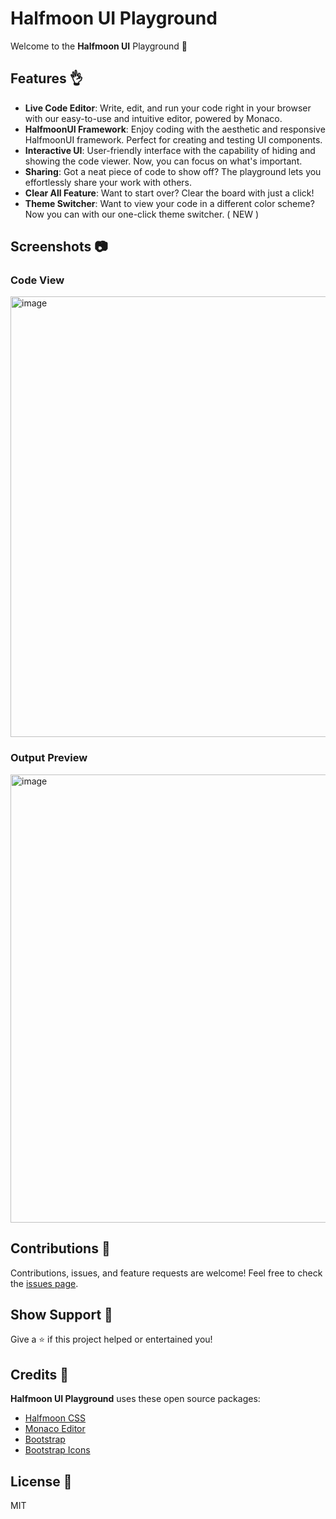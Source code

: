 # Halfmoon UI Playground

Welcome to the **Halfmoon UI** Playground 👋

## Features 👌

- **Live Code Editor**: Write, edit, and run your code right in your browser with our easy-to-use and intuitive editor, powered by Monaco.
- **HalfmoonUI Framework**: Enjoy coding with the aesthetic and responsive HalfmoonUI framework. Perfect for creating and testing UI components.
- **Interactive UI**: User-friendly interface with the capability of hiding and showing the code viewer. Now, you can focus on what's important.
- **Sharing**: Got a neat piece of code to show off? The playground lets you effortlessly share your work with others.
- **Clear All Feature**: Want to start over? Clear the board with just a click!
- **Theme Switcher**: Want to view your code in a different color scheme? Now you can with our one-click theme switcher. ( NEW )

## Screenshots 📷
### Code View
<img width="705" alt="image" src="https://github.com/halfmoonui/halfmoon/assets/63515814/a130a353-4e5e-43eb-9afb-208a9409035c">

### Output Preview
<img width="717" alt="image" src="https://github.com/halfmoonui/halfmoon/assets/63515814/b048bc5c-3519-4f1b-a09c-0a8c9eff3de5">

## Contributions 🤝

Contributions, issues, and feature requests are welcome! Feel free to check the [issues page](https://github.com/Supernova3339/halfmoonui-playground/issues).

## Show Support 🤗

Give a ⭐ if this project helped or entertained you!

## Credits 🙏

**Halfmoon UI Playground** uses these open source packages:

- [Halfmoon CSS](https://www.gethalfmoon.com/)
- [Monaco Editor](https://microsoft.github.io/monaco-editor/)
- [Bootstrap](https://getbootstrap.com/)
- [Bootstrap Icons](https://icons.getbootstrap.com/)

## License 📑

MIT
